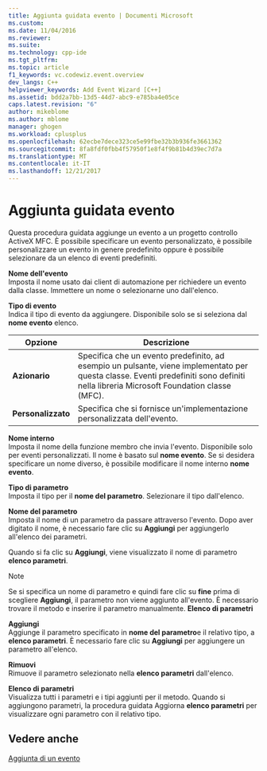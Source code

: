 ```yaml
---
title: Aggiunta guidata evento | Documenti Microsoft
ms.custom: 
ms.date: 11/04/2016
ms.reviewer: 
ms.suite: 
ms.technology: cpp-ide
ms.tgt_pltfrm: 
ms.topic: article
f1_keywords: vc.codewiz.event.overview
dev_langs: C++
helpviewer_keywords: Add Event Wizard [C++]
ms.assetid: bdd2a7bb-13d5-44d7-abc9-e785ba4e05ce
caps.latest.revision: "6"
author: mikeblome
ms.author: mblome
manager: ghogen
ms.workload: cplusplus
ms.openlocfilehash: 62ecbe7dece323ce5e99fbe32b3b936fe3661362
ms.sourcegitcommit: 8fa8fdf0fbb4f57950f1e8f4f9b81b4d39ec7d7a
ms.translationtype: MT
ms.contentlocale: it-IT
ms.lasthandoff: 12/21/2017
---
```

# <a name="add-event-wizard"></a>Aggiunta guidata evento
Questa procedura guidata aggiunge un evento a un progetto controllo ActiveX MFC. È possibile specificare un evento personalizzato, è possibile personalizzare un evento in genere predefinito oppure è possibile selezionare da un elenco di eventi predefiniti.  
  
 **Nome dell'evento**  
 Imposta il nome usato dai client di automazione per richiedere un evento dalla classe. Immettere un nome o selezionarne uno dall'elenco.  
  
 **Tipo di evento**  
 Indica il tipo di evento da aggiungere. Disponibile solo se si seleziona dal **nome evento** elenco.  
  
|Opzione|Descrizione|  
|------------|-----------------|  
|**Azionario**|Specifica che un evento predefinito, ad esempio un pulsante, viene implementato per questa classe. Eventi predefiniti sono definiti nella libreria Microsoft Foundation classe (MFC).|  
|**Personalizzato**|Specifica che si fornisce un'implementazione personalizzata dell'evento.|  
  
 **Nome interno**  
 Imposta il nome della funzione membro che invia l'evento. Disponibile solo per eventi personalizzati. Il nome è basato sul **nome evento**. Se si desidera specificare un nome diverso, è possibile modificare il nome interno **nome evento**.  
  
 **Tipo di parametro**  
 Imposta il tipo per il **nome del parametro**. Selezionare il tipo dall'elenco.  
  
 **Nome del parametro**  
 Imposta il nome di un parametro da passare attraverso l'evento. Dopo aver digitato il nome, è necessario fare clic su **Aggiungi** per aggiungerlo all'elenco dei parametri.  
  
 Quando si fa clic su **Aggiungi**, viene visualizzato il nome di parametro **elenco parametri**.  
  
> [!NOTE]
>  Se si specifica un nome di parametro e quindi fare clic su **fine** prima di scegliere **Aggiungi**, il parametro non viene aggiunto all'evento. È necessario trovare il metodo e inserire il parametro manualmente. **Elenco di parametri**  
  
 **Aggiungi**  
 Aggiunge il parametro specificato in **nome del parametro**e il relativo tipo, a **elenco parametri**. È necessario fare clic su **Aggiungi** per aggiungere un parametro all'elenco.  
  
 **Rimuovi**  
 Rimuove il parametro selezionato nella **elenco parametri** dall'elenco.  
  
 **Elenco di parametri**  
 Visualizza tutti i parametri e i tipi aggiunti per il metodo. Quando si aggiungono parametri, la procedura guidata Aggiorna **elenco parametri** per visualizzare ogni parametro con il relativo tipo.  
  
## <a name="see-also"></a>Vedere anche  
 [Aggiunta di un evento](../ide/adding-an-event-visual-cpp.md)